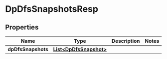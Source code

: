 # DpDfsSnapshotsResp

## Properties
Name | Type | Description | Notes
------------ | ------------- | ------------- | -------------
**dpDfsSnapshots** | [**List&lt;DpDfsSnapshot&gt;**](DpDfsSnapshot.md) |  | 
